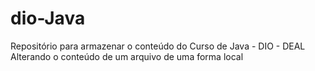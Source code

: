 # dio-Java
Repositório para armazenar o conteúdo do Curso de Java - DIO - DEAL
Alterando o conteúdo de um arquivo de uma forma local
